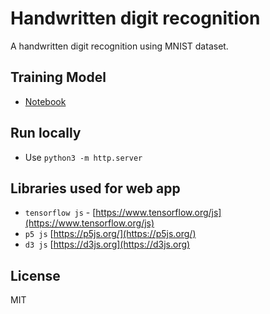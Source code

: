 # Handwritten digit recognition

A handwritten digit recognition using MNIST dataset.

## Training Model

- [Notebook](./notebook/train-model.ipynb)

## Run locally

- Use `python3 -m http.server`

## Libraries used for web app

- `tensorflow js` - [https://www.tensorflow.org/js](https://www.tensorflow.org/js)
- `p5 js` [https://p5js.org/](https://p5js.org/)
- `d3 js` [https://d3js.org](https://d3js.org)

## License

MIT